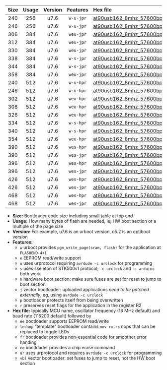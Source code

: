 |Size|Usage|Version|Features|Hex file|
|:-:|:-:|:-:|:-:|:--|
|240|256|u7.6|`w-u-jpr`|[at90usb162_8mhz_57600bps_ur_vbl.hex](https://raw.githubusercontent.com/stefanrueger/urboot/main/bootloaders/at90usb162/fcpu_8mhz/57600_bps/at90usb162_8mhz_57600bps_ur_vbl.hex)|
|246|256|u7.6|`w-u-jpr`|[at90usb162_8mhz_57600bps_lednop_ur_vbl.hex](https://raw.githubusercontent.com/stefanrueger/urboot/main/bootloaders/at90usb162/fcpu_8mhz/57600_bps/at90usb162_8mhz_57600bps_lednop_ur_vbl.hex)|
|306|384|u7.6|`weu-jpr`|[at90usb162_8mhz_57600bps_ee_ur_vbl.hex](https://raw.githubusercontent.com/stefanrueger/urboot/main/bootloaders/at90usb162/fcpu_8mhz/57600_bps/at90usb162_8mhz_57600bps_ee_ur_vbl.hex)|
|312|384|u7.6|`weu-jpr`|[at90usb162_8mhz_57600bps_ee_lednop_ur_vbl.hex](https://raw.githubusercontent.com/stefanrueger/urboot/main/bootloaders/at90usb162/fcpu_8mhz/57600_bps/at90usb162_8mhz_57600bps_ee_lednop_ur_vbl.hex)|
|330|384|u7.6|`weu-jpr`|[at90usb162_8mhz_57600bps_ee_lednop_fr_ur_vbl.hex](https://raw.githubusercontent.com/stefanrueger/urboot/main/bootloaders/at90usb162/fcpu_8mhz/57600_bps/at90usb162_8mhz_57600bps_ee_lednop_fr_ur_vbl.hex)|
|338|384|u7.6|`w-s-jpr`|[at90usb162_8mhz_57600bps_vbl.hex](https://raw.githubusercontent.com/stefanrueger/urboot/main/bootloaders/at90usb162/fcpu_8mhz/57600_bps/at90usb162_8mhz_57600bps_vbl.hex)|
|344|384|u7.6|`w-s-jpr`|[at90usb162_8mhz_57600bps_lednop_vbl.hex](https://raw.githubusercontent.com/stefanrueger/urboot/main/bootloaders/at90usb162/fcpu_8mhz/57600_bps/at90usb162_8mhz_57600bps_lednop_vbl.hex)|
|358|384|u7.6|`weu-jpr`|[at90usb162_8mhz_57600bps_ee_lednop_fr_ce_ur_vbl.hex](https://raw.githubusercontent.com/stefanrueger/urboot/main/bootloaders/at90usb162/fcpu_8mhz/57600_bps/at90usb162_8mhz_57600bps_ee_lednop_fr_ce_ur_vbl.hex)|
|240|512|u7.6|`w-u-hpr`|[at90usb162_8mhz_57600bps_ur.hex](https://raw.githubusercontent.com/stefanrueger/urboot/main/bootloaders/at90usb162/fcpu_8mhz/57600_bps/at90usb162_8mhz_57600bps_ur.hex)|
|246|512|u7.6|`w-u-hpr`|[at90usb162_8mhz_57600bps_lednop_ur.hex](https://raw.githubusercontent.com/stefanrueger/urboot/main/bootloaders/at90usb162/fcpu_8mhz/57600_bps/at90usb162_8mhz_57600bps_lednop_ur.hex)|
|302|512|u7.6|`weu-hpr`|[at90usb162_8mhz_57600bps_ee_ur.hex](https://raw.githubusercontent.com/stefanrueger/urboot/main/bootloaders/at90usb162/fcpu_8mhz/57600_bps/at90usb162_8mhz_57600bps_ee_ur.hex)|
|308|512|u7.6|`weu-hpr`|[at90usb162_8mhz_57600bps_ee_lednop_ur.hex](https://raw.githubusercontent.com/stefanrueger/urboot/main/bootloaders/at90usb162/fcpu_8mhz/57600_bps/at90usb162_8mhz_57600bps_ee_lednop_ur.hex)|
|326|512|u7.6|`weu-hpr`|[at90usb162_8mhz_57600bps_ee_lednop_fr_ur.hex](https://raw.githubusercontent.com/stefanrueger/urboot/main/bootloaders/at90usb162/fcpu_8mhz/57600_bps/at90usb162_8mhz_57600bps_ee_lednop_fr_ur.hex)|
|334|512|u7.6|`w-s-hpr`|[at90usb162_8mhz_57600bps.hex](https://raw.githubusercontent.com/stefanrueger/urboot/main/bootloaders/at90usb162/fcpu_8mhz/57600_bps/at90usb162_8mhz_57600bps.hex)|
|340|512|u7.6|`w-s-hpr`|[at90usb162_8mhz_57600bps_lednop.hex](https://raw.githubusercontent.com/stefanrueger/urboot/main/bootloaders/at90usb162/fcpu_8mhz/57600_bps/at90usb162_8mhz_57600bps_lednop.hex)|
|354|512|u7.6|`weu-hpr`|[at90usb162_8mhz_57600bps_ee_lednop_fr_ce_ur.hex](https://raw.githubusercontent.com/stefanrueger/urboot/main/bootloaders/at90usb162/fcpu_8mhz/57600_bps/at90usb162_8mhz_57600bps_ee_lednop_fr_ce_ur.hex)|
|390|512|u7.6|`wes-hpr`|[at90usb162_8mhz_57600bps_ee.hex](https://raw.githubusercontent.com/stefanrueger/urboot/main/bootloaders/at90usb162/fcpu_8mhz/57600_bps/at90usb162_8mhz_57600bps_ee.hex)|
|390|512|u7.6|`wes-jpr`|[at90usb162_8mhz_57600bps_ee_vbl.hex](https://raw.githubusercontent.com/stefanrueger/urboot/main/bootloaders/at90usb162/fcpu_8mhz/57600_bps/at90usb162_8mhz_57600bps_ee_vbl.hex)|
|396|512|u7.6|`wes-hpr`|[at90usb162_8mhz_57600bps_ee_lednop.hex](https://raw.githubusercontent.com/stefanrueger/urboot/main/bootloaders/at90usb162/fcpu_8mhz/57600_bps/at90usb162_8mhz_57600bps_ee_lednop.hex)|
|396|512|u7.6|`wes-jpr`|[at90usb162_8mhz_57600bps_ee_lednop_vbl.hex](https://raw.githubusercontent.com/stefanrueger/urboot/main/bootloaders/at90usb162/fcpu_8mhz/57600_bps/at90usb162_8mhz_57600bps_ee_lednop_vbl.hex)|
|426|512|u7.6|`wes-hpr`|[at90usb162_8mhz_57600bps_ee_lednop_fr.hex](https://raw.githubusercontent.com/stefanrueger/urboot/main/bootloaders/at90usb162/fcpu_8mhz/57600_bps/at90usb162_8mhz_57600bps_ee_lednop_fr.hex)|
|426|512|u7.6|`wes-jpr`|[at90usb162_8mhz_57600bps_ee_lednop_fr_vbl.hex](https://raw.githubusercontent.com/stefanrueger/urboot/main/bootloaders/at90usb162/fcpu_8mhz/57600_bps/at90usb162_8mhz_57600bps_ee_lednop_fr_vbl.hex)|
|468|512|u7.6|`wes-hpr`|[at90usb162_8mhz_57600bps_ee_lednop_fr_ce.hex](https://raw.githubusercontent.com/stefanrueger/urboot/main/bootloaders/at90usb162/fcpu_8mhz/57600_bps/at90usb162_8mhz_57600bps_ee_lednop_fr_ce.hex)|
|468|512|u7.6|`wes-jpr`|[at90usb162_8mhz_57600bps_ee_lednop_fr_ce_vbl.hex](https://raw.githubusercontent.com/stefanrueger/urboot/main/bootloaders/at90usb162/fcpu_8mhz/57600_bps/at90usb162_8mhz_57600bps_ee_lednop_fr_ce_vbl.hex)|

- **Size:** Bootloader code size including small table at top end
- **Usage:** How many bytes of flash are needed, ie, HW boot section or a multiple of the page size
- **Version:** For example, u7.6 is an urboot version, o5.2 is an optiboot version
- **Features:**
  + `w` urboot provides `pgm_write_page(sram, flash)` for the application at `FLASHEND-4+1`
  + `e` EEPROM read/write support
  + `u` uses urprotocol requiring `avrdude -c urclock` for programming
  + `s` uses skeleton of STK500v1 protocol; `-c urclock` and `-c arduino` both work
  + `h` hardware boot section: make sure fuses are set for reset to jump to boot section
  + `j` vector bootloader: uploaded applications *need to be patched externally*, eg, using `avrdude -c urclock`
  + `p` bootloader protects itself from being overwritten
  + `r` preserves reset flags for the application in the register R2
- **Hex file:** typically MCU name, oscillator frequency (16 MHz default) and baud rate (115200 default) followed by
  + `ee` bootloader supports EEPROM read/write
  + `lednop` "template" bootloader contains `mov rx,rx` nops that can be replaced to toggle LEDs
  + `fr` bootloader provides non-essential code for smoother error handing
  + `ce` bootloader provides a chip erase command
  + `ur` uses urprotocol and requires `avrdude -c urclock` for programming
  + `vbl` vector bootloader: set fuses to jump to reset, not the HW boot section
